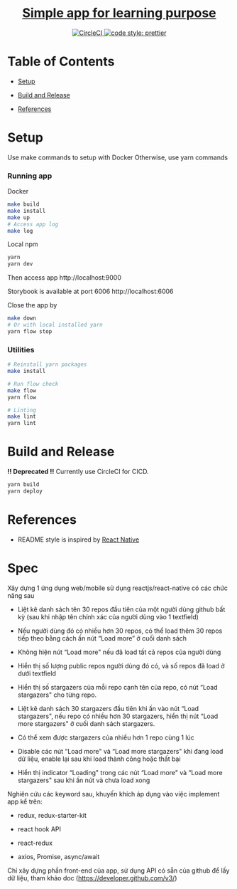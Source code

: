 <h1 align="center">
  <a href="https://moonlight8978.github.io/">
    Simple app for learning purpose
  </a>
</h1>

<p align="center">
  <a href="https://circleci.com/gh/moonlight8978/test-react-1" >
    <img src="https://circleci.com/gh/moonlight8978/test-react-1.svg?style=svg" alt="CircleCI">
  </a>
  <a href="https://github.com/prettier/prettier">
    <img src="https://img.shields.io/badge/code_style-prettier-ff69b4.svg?style=flat-square" alt="code style: prettier">
  </a>
</p>

# Table of Contents

- [Setup](#setup)

- [Build and Release](#build-and-release)

- [References](#references)

# Setup

Use make commands to setup with Docker
Otherwise, use yarn commands

### Running app

Docker

```bash
make build
make install
make up
# Access app log
make log
```

Local npm

```bash
yarn
yarn dev
```

Then access app http://localhost:9000

Storybook is available at port 6006 http://localhost:6006

Close the app by

```bash
make down
# Or with local installed yarn
yarn flow stop
```

### Utilities

```bash
# Reinstall yarn packages
make install

# Run flow check
make flow
yarn flow

# Linting
make lint
yarn lint
```

# Build and Release

**!! Deprecated !!** Currently use CircleCI for CICD.

```bash
yarn build
yarn deploy
```

# References

- README style is inspired by [React Native](https://github.com/facebook/react-native/blob/master/README.md)

# Spec

Xây dựng 1 ứng dụng web/mobile sử dụng reactjs/react-native có các chức năng sau

- Liệt kê danh sách tên 30 repos đầu tiên của một người dùng github bất kỳ (sau khi nhập tên chính xác của người dùng vào 1 textfield)

- Nếu người dùng đó có nhiều hơn 30 repos, có thể load thêm 30 repos tiếp theo bằng cách ấn nút “Load more” ở cuối danh sách

- Không hiện nút “Load more" nếu đã load tất cả repos của người dùng

- Hiển thị số lượng public repos người dùng đó có, và số repos đã load ở dưới textfield

- Hiển thị số stargazers của mỗi repo cạnh tên của repo, có nút “Load stargazers" cho từng repo.

- Liệt kê danh sách 30 stargazers đầu tiên khi ấn vào nút “Load stargazers", nếu repo có nhiều hơn 30 stargazers, hiển thị nút “Load more stargazers" ở cuối danh sách stargazers.

- Có thể xem được stargazers của nhiều hơn 1 repo cùng 1 lúc

- Disable các nút “Load more" và “Load more stargazers" khi đang load dữ liệu, enable lại sau khi load thành công hoặc thất bại

- Hiển thị indicator “Loading" trong các nút “Load more" và “Load more stargazers" sau khi ấn nút và chưa load xong

Nghiên cứu các keyword sau, khuyến khích áp dụng vào việc implement app kể trên:

- redux, redux-starter-kit

- react hook API

- react-redux

- axios, Promise, async/await

Chỉ xây dựng phần front-end của app, sử dụng API có sẵn của github để lấy dữ liệu, tham khảo doc (https://developer.github.com/v3/)
